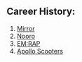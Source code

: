 ## Career History: 
1. [Mirror]([https://mirror.dating/]) 
2. [Nooro](https://nooro-us.com/) 
3. [EM:RAP](https://www.emrap.org/)
4. [Apollo Scooters](https://apolloscooters.ca/)

